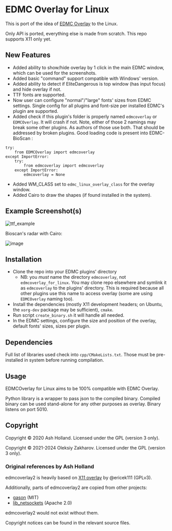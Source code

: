 # EDMC Overlay for Linux
 
This is port of the idea of [EDMC Overlay] to the Linux. 

Only API is ported, everything else is made from scratch. This repo supports X11 only yet.

## New Features
* Added ability to show/hide overlay by 1 click in the main EDMC window, which can be used for the screenshots.
* Added basic "command" support compatible with Windows' version.
* Added ability to detect if EliteDangerous is top window (has input focus) and hide overlay if not.
* TTF fonts are supported.
* Now user can configure "normal"/"large" fonts' sizes from EDMC settings. Single config for all plugins and font-size per installed EDMC's plugin are supported.
* Added check if this plugin's folder is properly named `edmcoverlay` or `EDMCOverlay`. It will crash if not. Note, either of those 2 namings may break some other plugins. As authors of those use both. That should be addressed by broken plugins. Good loading code is present into EDMC-BioScan :
```
try:
    from EDMCOverlay import edmcoverlay
except ImportError:
    try:
        from edmcoverlay import edmcoverlay
    except ImportError:
        edmcoverlay = None
```
* Added WM_CLASS set to `edmc_linux_overlay_class` for the overlay window.
* Added Cairo to draw the shapes (if found installed in the system).

## Example Screenshot(s)

![ttf_example](https://github.com/alexzk1/edmcoverlay2/assets/4589845/60120533-ee49-4b47-9804-4cd3075d2426)

Bioscan's radar with Cairo:

![image](https://github.com/user-attachments/assets/2f673159-7cfb-4b0e-97d0-0eee7a60eddf)


## Installation

- Clone the repo into your EDMC plugins' directory
  - NB: you *must* name the directory `edmcoverlay`, not `edmcoverlay_for_linux`. You may clone repo elsewhere and symlink it as `edmcoverlay` to the plugins' directory. This is required because all other plugins use this name to access overlay (some are using `EDMCOverlay` naming too).
- Install the dependencies (mostly X11 development headers; on Ubuntu,
  the `xorg-dev` package may be sufficient), `cmake`.
- Run script `create_binary.sh` it will handle all needed.
- In the EDMC settings, configure the size and position of the overlay, default fonts' sizes, sizes per plugin.

## Dependencies

Full list of libraries used check into `cpp/CMakeLists.txt`. Those must be pre-installed in system before running compilation.

## Usage

EDMCOverlay for Linux aims to be 100% compatible with EDMC Overlay. 

Python library is a wrapper to pass json to the compiled binary.
Compiled binary can be used stand-alone for any other purposes as overlay. Binary listens on port 5010.


## Copyright

Copyright © 2020 Ash Holland. Licensed under the GPL (version 3 only).

Copyright © 2021-2024 Oleksiy Zakharov. Licensed under the GPL (version 3 only).

### Original references by Ash Holland

edmcoverlay2 is heavily based on [X11 overlay][] by @ericek111 (GPLv3).

Additionally, parts of edmcoverlay2 are copied from other projects:

- [gason][] (MIT)
- [lib_netsockets][] (Apache 2.0)

edmcoverlay2 would not exist without them.

Copyright notices can be found in the relevant source files.

[EDMC Overlay]: https://github.com/inorton/EDMCOverlay
[gason]: https://github.com/vivkin/gason
[lib_netsockets]: https://github.com/pedro-vicente/lib_netsockets
[X11 overlay]: https://gist.github.com/ericek111/774a1661be69387de846f5f5a5977a46
